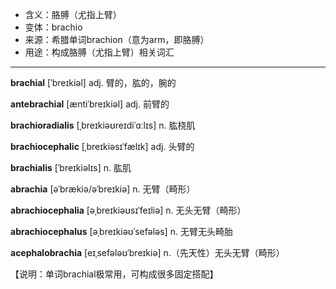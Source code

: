 - <span class="definition">含义：胳膊（尤指上臂）</span>
- <span class="definition">变体：brachio</span>
- <span class="definition">来源：希腊单词brachion（意为arm，即胳膊）</span>
- <span class="definition">用途：构成胳膊（尤指上臂）相关词汇</span>


---


<span class="vocabulary">**brachial**</span> [ˈbreɪkiəl] adj. 臂的，肱的，腕的

<span class="vocabulary">**antebrachial**</span> [æntiˈbreɪkiəl] adj. 前臂的

<span class="vocabulary">**brachioradialis**</span> [ˌbreɪkiəʊreɪdiˈɑːlɪs] n. 肱桡肌

<span class="vocabulary">**brachiocephalic**</span> [ˌbreɪkiəsɪˈfælɪk] adj. 头臂的

<span class="vocabulary">**brachialis**</span> [ˈbreɪkiəlɪs] n. 肱肌

<span class="vocabulary">**abrachia**</span> [əˈbrækiə/əˈbreɪkiə] n. 无臂（畸形）

<span class="vocabulary">**abrachiocephalia**</span> [əˌbreɪkiəʊsɪˈfeɪliə] n. 无头无臂（畸形）

<span class="vocabulary">**abrachiocephalus**</span> [əˌbreɪkiəʊˈsefələs] n. 无臂无头畸胎

<span class="vocabulary">**acephalobrachia**</span> [eɪˌsefələʊˈbreɪkiə] n.（先天性）无头无臂（畸形）

【说明：单词brachial极常用，可构成很多固定搭配】




